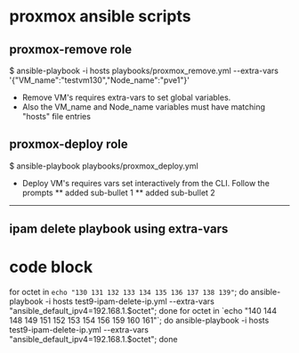 # proxmox ansible scripts

## proxmox-remove role
$ ansible-playbook -i hosts playbooks/proxmox_remove.yml --extra-vars '{"VM_name":"testvm130","Node_name":"pve1"}'

* Remove VM's requires extra-vars to set global variables. 
* Also the VM_name and Node_name variables must have matching "hosts" file entries


## proxmox-deploy role

$ ansible-playbook playbooks/proxmox_deploy.yml
* Deploy VM's requires vars set interactively from the CLI.  Follow the prompts
** added sub-bullet 1
** added sub-bullet 2

---

## ipam delete playbook using extra-vars
# code block
for octet in `echo "130 131 132 133 134 135 136 137 138 139"`; do ansible-playbook -i hosts test9-ipam-delete-ip.yml --extra-vars "ansible_default_ipv4=192.168.1.$octet"; done
for octet in `echo "140 144 148 149 151 152 153 154 156 159 160 161"`; do ansible-playbook -i hosts test9-ipam-delete-ip.yml --extra-vars "ansible_default_ipv4=192.168.1.$octet"; done

